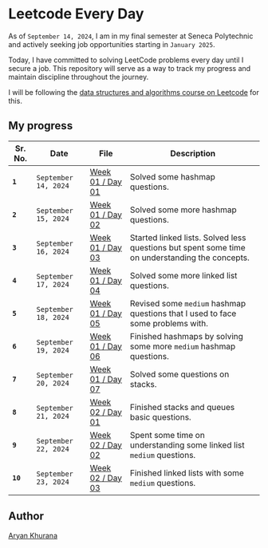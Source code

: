 # Leetcode Every Day

As of `September 14, 2024`, I am in my final semester at Seneca Polytechnic and actively seeking job opportunities starting in `January 2025`.

Today, I have committed to solving LeetCode problems every day until I secure a job. This repository will serve as a way to track my progress and maintain discipline throughout the journey.

I will be following the [data structures and algorithms course on Leetcode](https://leetcode.com/explore/interview/card/leetcodes-interview-crash-course-data-structures-and-algorithms/) for this.

## My progress

| Sr. No.  | Date                 | File                                    | Description                                                                                    |
| -------- | -------------------- | --------------------------------------- | ---------------------------------------------------------------------------------------------- |
| **`1`**  | `September 14, 2024` | [Week 01 / Day 01](./Week-001/Day01.py) | Solved some hashmap questions.                                                                 |
| **`2`**  | `September 15, 2024` | [Week 01 / Day 02](./Week-001/Day02.py) | Solved some more hashmap questions.                                                            |
| **`3`**  | `September 16, 2024` | [Week 01 / Day 03](./Week-001/Day03.py) | Started linked lists. Solved less questions but spent some time on understanding the concepts. |
| **`4`**  | `September 17, 2024` | [Week 01 / Day 04](./Week-001/Day04.py) | Solved some more linked list questions.                                                        |
| **`5`**  | `September 18, 2024` | [Week 01 / Day 05](./Week-001/Day05.py) | Revised some `medium` hashmap questions that I used to face some problems with.                |
| **`6`**  | `September 19, 2024` | [Week 01 / Day 06](./Week-001/Day06.py) | Finished hashmaps by solving some more `medium` hashmap questions.                             |
| **`7`**  | `September 20, 2024` | [Week 01 / Day 07](./Week-001/Day07.py) | Solved some questions on stacks.                                                               |
| **`8`**  | `September 21, 2024` | [Week 02 / Day 01](./Week-002/Day01.py) | Finished stacks and queues basic questions.                                                    |
| **`9`**  | `September 22, 2024` | [Week 02 / Day 02](./Week-002/Day02.py) | Spent some time on understanding some linked list `medium` questions.                          |
| **`10`** | `September 23, 2024` | [Week 02 / Day 03](./Week-002/Day03.py) | Finished linked lists with some `medium` questions.                                            |

## Author

[Aryan Khurana](https://www.github.com/AryanK1511)
